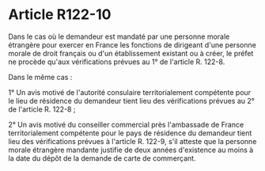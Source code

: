 # Article R122-10

Dans le cas où le demandeur est mandaté par une personne morale étrangère pour exercer en France les fonctions de dirigeant d'une personne morale de droit français ou d'un établissement existant ou à créer, le préfet ne procède qu'aux vérifications prévues au 1° de l'article R. 122-8.

Dans le même cas :

1° Un avis motivé de l'autorité consulaire territorialement compétente pour le lieu de résidence du demandeur tient lieu des vérifications prévues au 2° de l'article R. 122-8 ;

2° Un avis motivé du conseiller commercial près l'ambassade de France territorialement compétente pour le pays de résidence du demandeur tient lieu des vérifications prévues à l'article R. 122-9, s'il atteste que la personne morale étrangère mandante justifie de deux années d'existence au moins à la date du dépôt de la demande de carte de commerçant.
